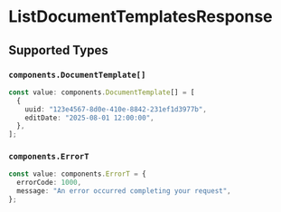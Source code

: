 # ListDocumentTemplatesResponse


## Supported Types

### `components.DocumentTemplate[]`

```typescript
const value: components.DocumentTemplate[] = [
  {
    uuid: "123e4567-8d0e-410e-8842-231ef1d3977b",
    editDate: "2025-08-01 12:00:00",
  },
];
```

### `components.ErrorT`

```typescript
const value: components.ErrorT = {
  errorCode: 1000,
  message: "An error occurred completing your request",
};
```

